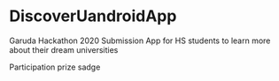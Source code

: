 # DiscoverUandroidApp
Garuda Hackathon 2020 Submission
App for HS students to learn more about their dream universities

Participation prize sadge
